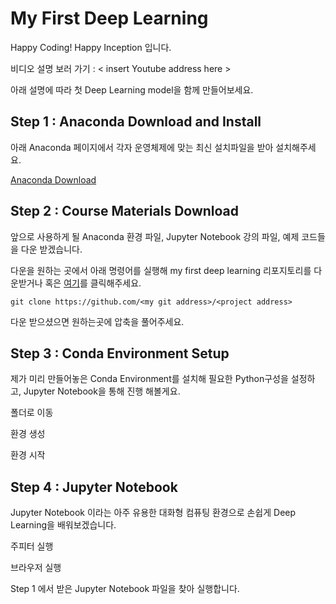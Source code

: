 # My First Deep Learning 

Happy Coding! Happy Inception 입니다.

비디오 설명 보러 가기 : < insert Youtube address here >

아래 설명에 따라 첫 Deep Learning model을 함께 만들어보세요. 


## Step 1 : Anaconda Download and Install

아래 Anaconda 페이지에서 
각자 운영체제에 맞는 최신 설치파일을 받아 설치해주세요. 

[Anaconda Download](https://www.anaconda.com/distribution/)


## Step 2 : Course Materials Download

앞으로 사용하게 될 Anaconda 환경 파일, Jupyter Notebook 강의 파일, 
예제 코드들을 다운 받겠습니다. 

다운을 원하는 곳에서 아래 명령어를 실행해 my first deep learning 리포지토리를 다운받거나 
혹은 [여기](https://github.com/happyinception/my_first_deep_learning/archive/master.zip )를 클릭해주세요. 
```
git clone https://github.com/<my git address>/<project address>
```
다운 받으셨으면 원하는곳에 압축을 풀어주세요. 


## Step 3 : Conda Environment Setup

제가 미리 만들어놓은 Conda Environment를 설치해 
필요한 Python구성을 설정하고, Jupyter Notebook을 통해 진행 해볼게요.


폴더로 이동

환경 생성

환경 시작


## Step 4 : Jupyter Notebook

Jupyter Notebook 이라는 아주 유용한 대화형 컴퓨팅 환경으로 
손쉽게 Deep Learning을 배워보겠습니다. 

주피터 실행

브라우저 실행

Step 1 에서 받은 Jupyter Notebook 파일을 찾아 실행합니다. 
